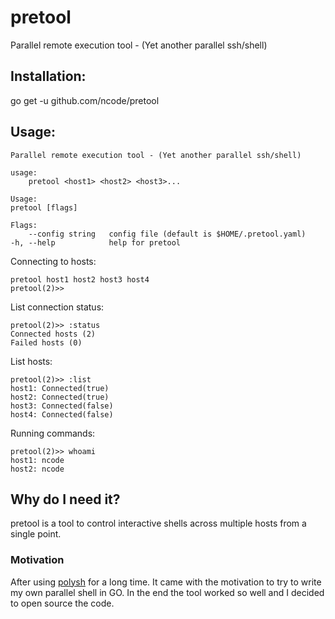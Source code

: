 # pretool
Parallel remote execution tool - (Yet another parallel ssh/shell)

## Installation:
go get -u github.com/ncode/pretool

## Usage:
```
Parallel remote execution tool - (Yet another parallel ssh/shell)

usage:
    pretool <host1> <host2> <host3>...

Usage:
pretool [flags]

Flags:
    --config string   config file (default is $HOME/.pretool.yaml)
-h, --help            help for pretool
```

Connecting to hosts:
```
pretool host1 host2 host3 host4
pretool(2)>>
```

List connection status:
```
pretool(2)>> :status
Connected hosts (2)
Failed hosts (0)
```

List hosts:
```
pretool(2)>> :list
host1: Connected(true)
host2: Connected(true)
host3: Connected(false)
host4: Connected(false)
```

Running commands:
```
pretool(2)>> whoami
host1: ncode
host2: ncode
```

## Why do I need it?
pretool is a tool to control interactive shells across multiple hosts from
a single point.

### Motivation
After using [polysh](http://guichaz.free.fr/polysh) for a long time. It came with
the motivation to try to write my own parallel shell in GO. In the end the tool worked 
so well and I decided to open source the code.
